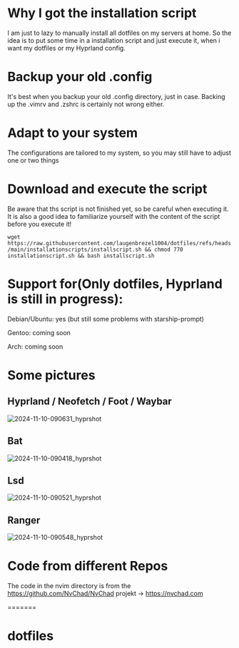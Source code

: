 # Why I got the installation script
I am just to lazy to manually install all dotfiles on my servers at home. So the idea is to put some time in a installation script and just execute it, when i want my dotfiles or my Hyprland config.
# Backup your old .config
It's best when you backup your old .config directory, just in case. Backing up the .vimrv and .zshrc is certainly not wrong either.
# Adapt to your system
The configurations are tailored to my system, so you may still have to adjust one or two things 
# Download and execute the script
Be aware that ths script is not finished yet, so be careful when executing it.
It is also a good idea to familiarize yourself with the content of the script before you execute it!

``wget https://raw.githubusercontent.com/laugenbrezel1004/dotfiles/refs/heads/main/installationscripts/installscript.sh && chmod 770 installationscript.sh && bash installscript.sh``


# Support for(Only dotfiles, Hyprland is still in progress):
Debian/Ubuntu: yes (but still some problems with starship-prompt) 

Gentoo: coming soon

Arch:   coming soon

# Some pictures
## Hyprland / Neofetch / Foot / Waybar
![2024-11-10-090631_hyprshot](https://github.com/user-attachments/assets/52ae2e1b-393e-4a70-995f-7eebf0085c98)

## Bat
![2024-11-10-090418_hyprshot](https://github.com/user-attachments/assets/ecc08c1e-a8be-491f-b8a7-2ccec1921f1b)

## Lsd 
![2024-11-10-090521_hyprshot](https://github.com/user-attachments/assets/7307f446-8861-4f7d-b841-1f2a6c2e43b7)

## Ranger
![2024-11-10-090548_hyprshot](https://github.com/user-attachments/assets/8115a08e-71f2-4dd0-b875-9d9874f9487c)

# Code from different Repos
The code in the nvim directory is from the https://github.com/NvChad/NvChad projekt
-> https://nvchad.com

=======
# dotfiles

